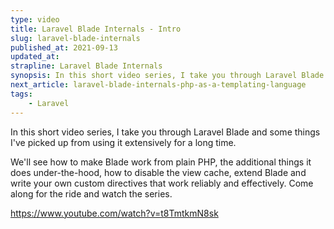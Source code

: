 ```yaml
---
type: video
title: Laravel Blade Internals - Intro
slug: laravel-blade-internals
published_at: 2021-09-13
updated_at: 
strapline: Laravel Blade Internals
synopsis: In this short video series, I take you through Laravel Blade and some things I've picked up from using it extensively for a long time.
next_article: laravel-blade-internals-php-as-a-templating-language
tags:
    - Laravel
---
```


In this short video series, I take you through Laravel Blade and some things I've picked up from using it extensively for a long time.

We'll see how to make Blade work from plain PHP, the additional things it does under-the-hood, how to disable the view cache, extend Blade and write your own custom directives that work reliably and effectively. Come along for the ride and watch the series.

<https://www.youtube.com/watch?v=t8TmtkmN8sk>
